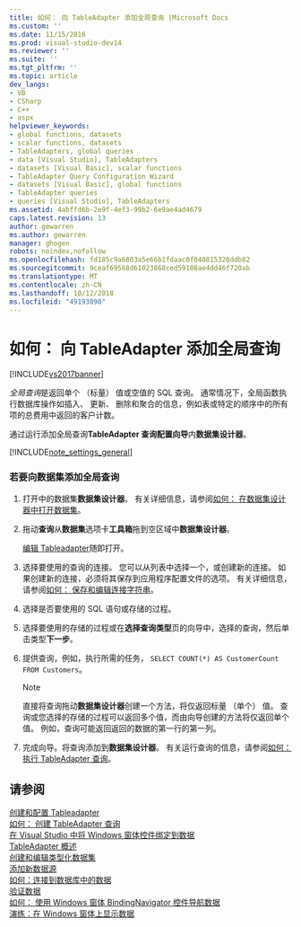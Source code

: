 ```yaml
---
title: 如何： 向 TableAdapter 添加全局查询 |Microsoft Docs
ms.custom: ''
ms.date: 11/15/2016
ms.prod: visual-studio-dev14
ms.reviewer: ''
ms.suite: ''
ms.tgt_pltfrm: ''
ms.topic: article
dev_langs:
- VB
- CSharp
- C++
- aspx
helpviewer_keywords:
- global functions, datasets
- scalar functions, datasets
- TableAdapters, global queries
- data [Visual Studio], TableAdapters
- datasets [Visual Basic], scalar functions
- TableAdapter Query Configuration Wizard
- datasets [Visual Basic], global functions
- TableAdapter queries
- queries [Visual Studio], TableAdapters
ms.assetid: 4abffd6b-2e9f-4ef3-99b2-6e9ae4ad4679
caps.latest.revision: 13
author: gewarren
ms.author: gewarren
manager: ghogen
robots: noindex,nofollow
ms.openlocfilehash: fd185c9a6803a5e66b1fdaac0f040815328ddb82
ms.sourcegitcommit: 9ceaf69568d61023868ced59108ae4dd46f720ab
ms.translationtype: MT
ms.contentlocale: zh-CN
ms.lasthandoff: 10/12/2018
ms.locfileid: "49193890"
---
```

# <a name="how-to-add-global-queries-to-a-tableadapter"></a>如何： 向 TableAdapter 添加全局查询
[!INCLUDE[vs2017banner](../includes/vs2017banner.md)]

*全局查询*是返回单个 （标量） 值或空值的 SQL 查询。 通常情况下，全局函数执行数据库操作如插入、 更新、 删除和聚合的信息，例如表或特定的顺序中的所有项的总费用中返回的客户计数。  
  
 通过运行添加全局查询**TableAdapter 查询配置向导**内**数据集设计器**。  
  
 [!INCLUDE[note_settings_general](../includes/note-settings-general-md.md)]  
  
### <a name="to-add-a-global-query-to-a-dataset"></a>若要向数据集添加全局查询  
  
1.  打开中的数据集**数据集设计器**。 有关详细信息，请参阅[如何： 在数据集设计器中打开数据集](http://msdn.microsoft.com/library/36fc266f-365b-42cb-aebb-c993dc2c47c3)。  
  
2.  拖动**查询**从**数据集**选项卡**工具箱**拖到空区域中**数据集设计器**。  
  
     [编辑 Tableadapter](../data-tools/editing-tableadapters.md)随即打开。  
  
3.  选择要使用的查询的连接。 您可以从列表中选择一个，或创建新的连接。 如果创建新的连接，必须将其保存到应用程序配置文件的选项。 有关详细信息，请参阅[如何： 保存和编辑连接字符串](~/E:/Repos/visualstudio-docs-pr/docs/data-tools/how-to-save-and-edit-connection-strings.md)。  
  
4.  选择是否要使用的 SQL 语句或存储的过程。  
  
5.  选择要使用的存储的过程或在**选择查询类型**页的向导中，选择的查询，然后单击类型**下一步**。  
  
6.  提供查询，例如，执行所需的任务， `SELECT COUNT(*) AS CustomerCount FROM Customers`。  
  
    > [!NOTE]
    >  直接将查询拖动**数据集设计器**创建一个方法，将仅返回标量 （单个） 值。 查询或您选择的存储的过程可以返回多个值，而由向导创建的方法将仅返回单个值。 例如，查询可能返回返回的数据的第一行的第一列。  
  
7.  完成向导。将查询添加到**数据集设计器**。 有关运行查询的信息，请参阅[如何： 执行 TableAdapter 查询](http://msdn.microsoft.com/library/c7518855-f896-41c1-b3de-1a8116280593)。  
  
## <a name="see-also"></a>请参阅  
 [创建和配置 Tableadapter](../data-tools/create-and-configure-tableadapters.md)   
 [如何： 创建 TableAdapter 查询](../data-tools/how-to-create-tableadapter-queries.md)   
 [在 Visual Studio 中将 Windows 窗体控件绑定到数据](../data-tools/bind-windows-forms-controls-to-data-in-visual-studio.md)   
 [TableAdapter 概述](../data-tools/tableadapter-overview.md)   
 [创建和编辑类型化数据集](../data-tools/creating-and-editing-typed-datasets.md)   
 [添加新数据源](../data-tools/add-new-data-sources.md)   
 [如何：连接到数据库中的数据](../data-tools/how-to-connect-to-data-in-a-database.md)   
 [验证数据](http://msdn.microsoft.com/library/b3a9ee4e-5d4d-4411-9c56-c811f2b4ee7e)   
 [如何： 使用 Windows 窗体 BindingNavigator 控件导航数据](http://msdn.microsoft.com/library/0e5d4f34-bc9b-47cf-9b8d-93acbb1f1dbb)   
 [演练：在 Windows 窗体上显示数据](../data-tools/walkthrough-displaying-data-on-a-windows-form.md)